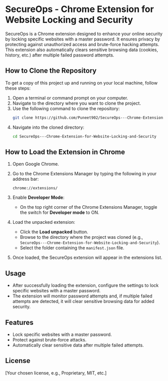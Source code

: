 # SecureOps - Chrome Extension for Website Locking and Security

SecureOps is a Chrome extension designed to enhance your online security by locking specific websites with a master password. It ensures privacy by protecting against unauthorized access and brute-force hacking attempts. This extension also automatically clears sensitive browsing data (cookies, history, etc.) after multiple failed password attempts.

## How to Clone the Repository

To get a copy of this project up and running on your local machine, follow these steps:

1. Open a terminal or command prompt on your computer.
2. Navigate to the directory where you want to clone the project.
3. Use the following command to clone the repository:
   ```bash
   git clone https://github.com/Puneet902/SecureOps---Chrome-Extension-for-Website-Locking-and-Security.git
   ```
4. Navigate into the cloned directory:
   ```bash
   cd SecureOps---Chrome-Extension-for-Website-Locking-and-Security
   ```

## How to Load the Extension in Chrome

1. Open Google Chrome.
2. Go to the Chrome Extensions Manager by typing the following in your address bar:
   ```
   chrome://extensions/
   ```
3. Enable **Developer Mode**:
   - On the top right corner of the Chrome Extensions Manager, toggle the switch for **Developer mode** to ON.

4. Load the unpacked extension:
   - Click the **Load unpacked** button.
   - Browse to the directory where the project was cloned (e.g., `SecureOps---Chrome-Extension-for-Website-Locking-and-Security`).
   - Select the folder containing the `manifest.json` file.

5. Once loaded, the SecureOps extension will appear in the extensions list.

## Usage

- After successfully loading the extension, configure the settings to lock specific websites with a master password.
- The extension will monitor password attempts and, if multiple failed attempts are detected, it will clear sensitive browsing data for added security.

## Features

- Lock specific websites with a master password.
- Protect against brute-force attacks.
- Automatically clear sensitive data after multiple failed attempts.

## License

[Your chosen license, e.g., Proprietary, MIT, etc.]

